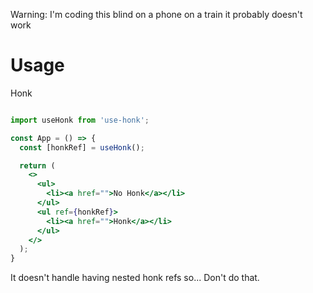 Warning: I'm coding this blind on a phone on a train it probably doesn't work

# Usage

Honk

```jsx

import useHonk from 'use-honk';

const App = () => {
  const [honkRef] = useHonk();

  return (
    <>
      <ul>
        <li><a href="">No Honk</a></li>
      </ul>
      <ul ref={honkRef}>
        <li><a href="">Honk</a></li>
      </ul>
    </>
  );
}
```

It doesn't handle having nested honk refs so... Don't do that.
